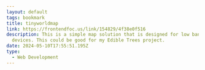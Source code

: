 ```yaml
---
layout: default
tags: bookmark
title: tinyworldmap
link: https://frontendfoc.us/link/154829/4f38e0f516
description: This is a simple map solution that is designed for low bandwidth
  devices. This could be good for my Edible Trees project.
date: 2024-05-10T17:55:51.195Z
type:
  - Web Development
---
```

